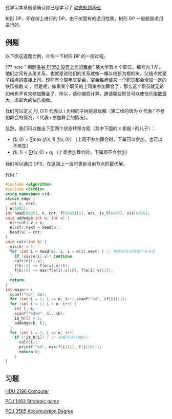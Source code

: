 在学习本章前请确认你已经学习了 [动态规划基础](./basic.md) 

树形 DP，即在树上进行的 DP。由于树固有的递归性质，树形 DP 一般都是递归进行的。

## 例题

以下面这道题为例，介绍一下树形 DP 的一般过程。

??? note " 例题[洛谷 P1352 没有上司的舞会](https://www.luogu.com.cn/problem/P1352)"
    某大学有 $n$ 个职员，编号为 $1\text{~} N$ 。他们之间有从属关系，也就是说他们的关系就像一棵以校长为根的树，父结点就是子结点的直接上司。现在有个周年庆宴会，宴会每邀请来一个职员都会增加一定的快乐指数 $a_i$ ，但是呢，如果某个职员的上司来参加舞会了，那么这个职员就无论如何也不肯来参加舞会了。所以，请你编程计算，邀请哪些职员可以使快乐指数最大，求最大的快乐指数。

我们可以定义 $f(i,0/1)$ 代表以 $i$ 为根的子树的最优解（第二维的值为 0 代表 $i$ 不参加舞会的情况，1 代表 $i$ 参加舞会的情况）。

显然，我们可以推出下面两个状态转移方程（其中下面的 $x$ 都是 $i$ 的儿子）：

-    $f(i,0) = \sum\max \{f(x,1),f(x,0)\}$ （上司不参加舞会时，下属可以参加，也可以不参加）
-    $f(i,1) = \sum{f(x,0)} + a_i$ （上司参加舞会时，下属都不会参加）

我们可以通过 DFS，在返回上一层时更新当前节点的最优解。

代码：

```cpp
#include <algorithm>
#include <cstdio>
using namespace std;
struct edge {
  int v, next;
} e[6005];
int head[6005], n, cnt, f[6005][2], ans, is_h[6005], vis[6005];
void addedge(int u, int v) {
  e[++cnt].v = v;
  e[cnt].next = head[u];
  head[u] = cnt;
}
void calc(int k) {
  vis[k] = 1;
  for (int i = head[k]; i; i = e[i].next) { // 枚举该节点的每个子节点
    if (vis[e[i].v]) continue;
    calc(e[i].v);
    f[k][1] += f[e[i].v][0];
    f[k][0] += max(f[e[i].v][0], f[e[i].v][1]);
  }
  return;
}
int main() {
  scanf("%d", &n);
  for (int i = 1; i <= n; i++) scanf("%d", &f[i][1]);
  for (int i = 1; i < n; i++) {
    int l, k;
    scanf("%d%d", &l, &k);
    is_h[l] = 1;
    addedge(k, l);
  }
  for (int i = 1; i <= n; i++)
    if (!is_h[i]) { // 从根节点开始DFS
      calc(i);
      printf("%d", max(f[i][1], f[i][0]));
      return 0;
    }
}
```

## 习题

 [HDU 2196 Computer](http://acm.hdu.edu.cn/showproblem.php?pid=2196) 

 [POJ 1463 Strategic game](http://poj.org/problem?id=1463) 

 [POJ 3585 Accumulation Degree](http://poj.org/problem?id=3585) 

